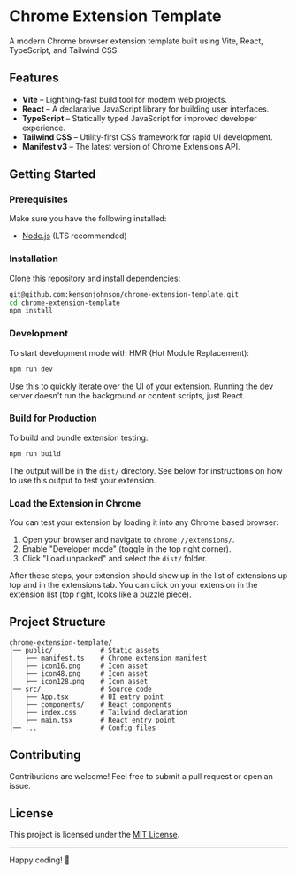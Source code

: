 # Chrome Extension Template

A modern Chrome browser extension template built using Vite, React, TypeScript, and Tailwind CSS.

## Features

- **Vite** – Lightning-fast build tool for modern web projects.
- **React** – A declarative JavaScript library for building user interfaces.
- **TypeScript** – Statically typed JavaScript for improved developer experience.
- **Tailwind CSS** – Utility-first CSS framework for rapid UI development.
- **Manifest v3** – The latest version of Chrome Extensions API.

## Getting Started

### Prerequisites

Make sure you have the following installed:

- [Node.js](https://nodejs.org/) (LTS recommended)

### Installation

Clone this repository and install dependencies:

```sh
git@github.com:kensonjohnson/chrome-extension-template.git
cd chrome-extension-template
npm install
```

### Development

To start development mode with HMR (Hot Module Replacement):

```sh
npm run dev 
```

Use this to quickly iterate over the UI of your extension.
Running the dev server doesn't run the background or content scripts, just React.

### Build for Production

To build and bundle extension testing:

```sh
npm run build
```

The output will be in the `dist/` directory.
See below for instructions on how to use this output to test your extension.

### Load the Extension in Chrome

You can test your extension by loading it into any Chrome based browser:

1. Open your browser and navigate to `chrome://extensions/`.
2. Enable "Developer mode" (toggle in the top right corner).
3. Click "Load unpacked" and select the `dist/` folder.

After these steps, your extension should show up in the list of extensions up top and in the extensions tab.
You can click on your extension in the extension list (top right, looks like a puzzle piece).

## Project Structure

```
chrome-extension-template/
│── public/            # Static assets
│   ├── manifest.ts    # Chrome extension manifest
│   ├── icon16.png     # Icon asset
│   ├── icon48.png     # Icon asset
│   ├── icon128.png    # Icon asset
│── src/               # Source code
│   ├── App.tsx        # UI entry point
│   ├── components/    # React components
│   ├── index.css      # Tailwind declaration
│   ├── main.tsx       # React entry point
│── ...                # Config files
```

## Contributing

Contributions are welcome! Feel free to submit a pull request or open an issue.

## License

This project is licensed under the [MIT License](LICENSE).

---

Happy coding! 🚀


